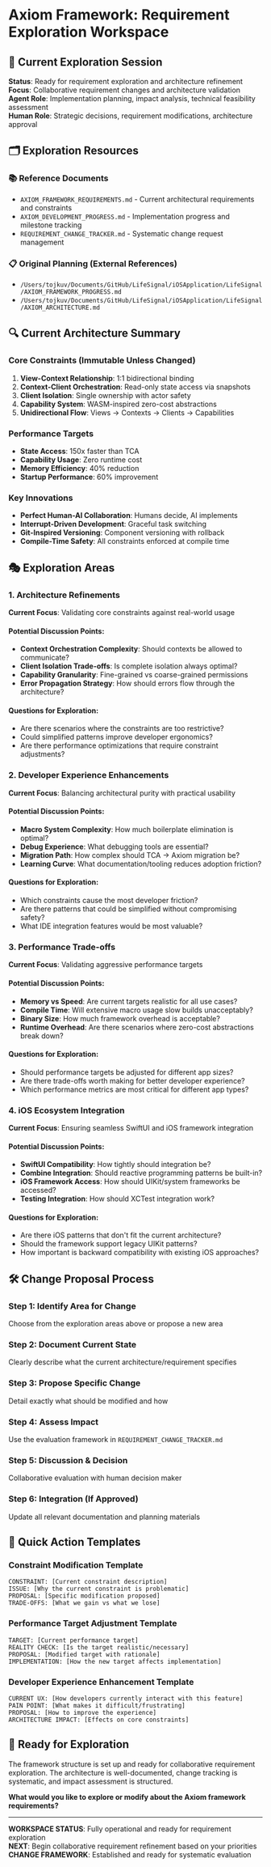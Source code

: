 # Axiom Framework: Requirement Exploration Workspace

## 🎯 Current Exploration Session

**Status**: Ready for requirement exploration and architecture refinement  
**Focus**: Collaborative requirement changes and architecture validation  
**Agent Role**: Implementation planning, impact analysis, technical feasibility assessment  
**Human Role**: Strategic decisions, requirement modifications, architecture approval  

## 🗂️ Exploration Resources

### 📚 Reference Documents
- `AXIOM_FRAMEWORK_REQUIREMENTS.md` - Current architectural requirements and constraints
- `AXIOM_DEVELOPMENT_PROGRESS.md` - Implementation progress and milestone tracking
- `REQUIREMENT_CHANGE_TRACKER.md` - Systematic change request management

### 📋 Original Planning (External References)
- `/Users/tojkuv/Documents/GitHub/LifeSignal/iOSApplication/LifeSignal/AXIOM_FRAMEWORK_PROGRESS.md`
- `/Users/tojkuv/Documents/GitHub/LifeSignal/iOSApplication/LifeSignal/AXIOM_ARCHITECTURE.md`

## 🔍 Current Architecture Summary

### Core Constraints (Immutable Unless Changed)
1. **View-Context Relationship**: 1:1 bidirectional binding
2. **Context-Client Orchestration**: Read-only state access via snapshots  
3. **Client Isolation**: Single ownership with actor safety
4. **Capability System**: WASM-inspired zero-cost abstractions
5. **Unidirectional Flow**: Views → Contexts → Clients → Capabilities

### Performance Targets
- **State Access**: 150x faster than TCA
- **Capability Usage**: Zero runtime cost
- **Memory Efficiency**: 40% reduction
- **Startup Performance**: 60% improvement

### Key Innovations
- **Perfect Human-AI Collaboration**: Humans decide, AI implements
- **Interrupt-Driven Development**: Graceful task switching
- **Git-Inspired Versioning**: Component versioning with rollback
- **Compile-Time Safety**: All constraints enforced at compile time

## 🎭 Exploration Areas

### 1. Architecture Refinements
**Current Focus**: Validating core constraints against real-world usage

#### Potential Discussion Points:
- **Context Orchestration Complexity**: Should contexts be allowed to communicate?
- **Client Isolation Trade-offs**: Is complete isolation always optimal?
- **Capability Granularity**: Fine-grained vs coarse-grained permissions
- **Error Propagation Strategy**: How should errors flow through the architecture?

#### Questions for Exploration:
- Are there scenarios where the constraints are too restrictive?
- Could simplified patterns improve developer ergonomics?
- Are there performance optimizations that require constraint adjustments?

### 2. Developer Experience Enhancements
**Current Focus**: Balancing architectural purity with practical usability

#### Potential Discussion Points:
- **Macro System Complexity**: How much boilerplate elimination is optimal?
- **Debug Experience**: What debugging tools are essential?
- **Migration Path**: How complex should TCA → Axiom migration be?
- **Learning Curve**: What documentation/tooling reduces adoption friction?

#### Questions for Exploration:
- Which constraints cause the most developer friction?
- Are there patterns that could be simplified without compromising safety?
- What IDE integration features would be most valuable?

### 3. Performance Trade-offs
**Current Focus**: Validating aggressive performance targets

#### Potential Discussion Points:
- **Memory vs Speed**: Are current targets realistic for all use cases?
- **Compile Time**: Will extensive macro usage slow builds unacceptably?
- **Binary Size**: How much framework overhead is acceptable?
- **Runtime Overhead**: Are there scenarios where zero-cost abstractions break down?

#### Questions for Exploration:
- Should performance targets be adjusted for different app sizes?
- Are there trade-offs worth making for better developer experience?
- Which performance metrics are most critical for different app types?

### 4. iOS Ecosystem Integration
**Current Focus**: Ensuring seamless SwiftUI and iOS framework integration

#### Potential Discussion Points:
- **SwiftUI Compatibility**: How tightly should integration be?
- **Combine Integration**: Should reactive programming patterns be built-in?
- **iOS Framework Access**: How should UIKit/system frameworks be accessed?
- **Testing Integration**: How should XCTest integration work?

#### Questions for Exploration:
- Are there iOS patterns that don't fit the current architecture?
- Should the framework support legacy UIKit patterns?
- How important is backward compatibility with existing iOS approaches?

## 🛠️ Change Proposal Process

### Step 1: Identify Area for Change
Choose from the exploration areas above or propose a new area

### Step 2: Document Current State
Clearly describe what the current architecture/requirement specifies

### Step 3: Propose Specific Change
Detail exactly what should be modified and how

### Step 4: Assess Impact
Use the evaluation framework in `REQUIREMENT_CHANGE_TRACKER.md`

### Step 5: Discussion & Decision
Collaborative evaluation with human decision maker

### Step 6: Integration (If Approved)
Update all relevant documentation and planning materials

## 📝 Quick Action Templates

### Constraint Modification Template
```
CONSTRAINT: [Current constraint description]
ISSUE: [Why the current constraint is problematic]
PROPOSAL: [Specific modification proposed]
TRADE-OFFS: [What we gain vs what we lose]
```

### Performance Target Adjustment Template  
```
TARGET: [Current performance target]
REALITY CHECK: [Is the target realistic/necessary]
PROPOSAL: [Modified target with rationale]
IMPLEMENTATION: [How the new target affects implementation]
```

### Developer Experience Enhancement Template
```
CURRENT UX: [How developers currently interact with this feature]
PAIN POINT: [What makes it difficult/frustrating]
PROPOSAL: [How to improve the experience]
ARCHITECTURE IMPACT: [Effects on core constraints]
```

## 🚀 Ready for Exploration

The framework structure is set up and ready for collaborative requirement exploration. The architecture is well-documented, change tracking is systematic, and impact assessment is structured.

**What would you like to explore or modify about the Axiom framework requirements?**

---

**WORKSPACE STATUS**: Fully operational and ready for requirement exploration  
**NEXT**: Begin collaborative requirement refinement based on your priorities  
**CHANGE FRAMEWORK**: Established and ready for systematic evaluation